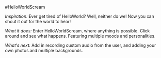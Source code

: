 #HelloWorldScream

*Inspiration:* Ever get tired of HelloWorld? Well, neither do we! Now you can shout it out for the world to hear!

*What it does:* Enter HelloWorldScream, where anything is possible. Click around and see what happens. Featuring multiple moods and personalities.

*What's next:* Add in recording custom audio from the user, and adding your own photos and multiple backgrounds.
